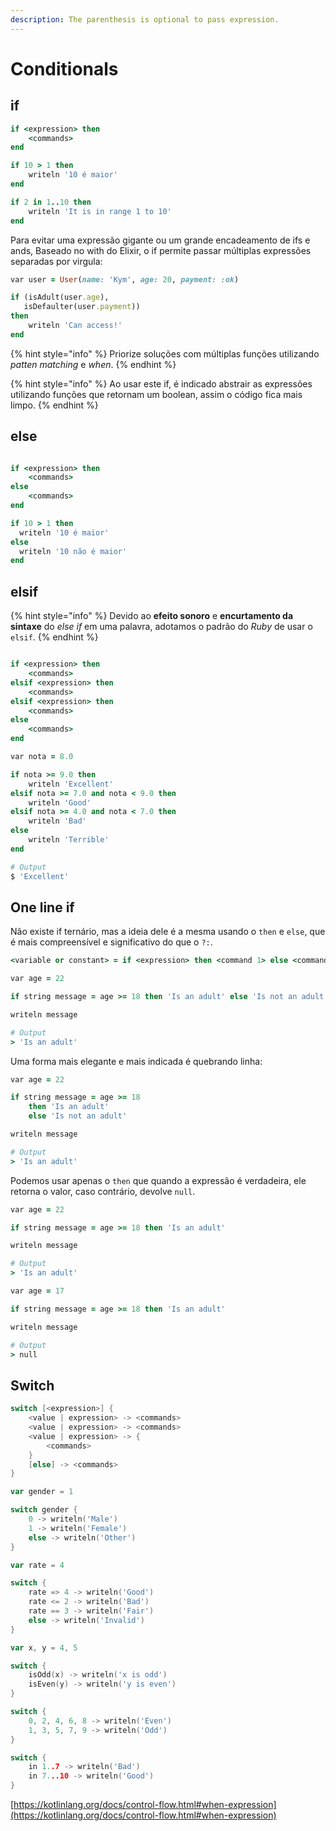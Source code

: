```yaml
---
description: The parenthesis is optional to pass expression.
---
```


# Conditionals

## if

```ruby
if <expression> then
    <commands>
end
```

```ruby
if 10 > 1 then
    writeln '10 é maior'
end
```

```ruby
if 2 in 1..10 then
    writeln 'It is in range 1 to 10'
end
```

Para evitar uma expressão gigante ou um grande encadeamento de ifs e ands, Baseado no with do Elixir, o if permite passar múltiplas expressões separadas por virgula:

```ruby
var user = User(name: 'Kym', age: 20, payment: :ok)

if (isAdult(user.age),
   isDefaulter(user.payment))
then
    writeln 'Can access!' 
end
```

{% hint style="info" %}
Priorize soluções com múltiplas funções utilizando _patten matching_ e _when_.
{% endhint %}

{% hint style="info" %}
Ao usar este if, é indicado abstrair as expressões utilizando funções que retornam um boolean, assim o código fica mais limpo.
{% endhint %}

## else

```ruby

if <expression> then
    <commands>
else
    <commands>
end
```

```ruby
if 10 > 1 then
  writeln '10 é maior'
else
  writeln '10 não é maior'
end
```

## elsif

{% hint style="info" %}
Devido ao **efeito sonoro** e **encurtamento da sintaxe** do _else if_ em uma palavra, adotamos o padrão do _Ruby_ de usar o `elsif`.
{% endhint %}

```ruby

if <expression> then
    <commands>
elsif <expression> then
    <commands>
elsif <expression> then
    <commands>
else
    <commands>
end
```

```ruby
var nota = 8.0

if nota >= 9.0 then
    writeln 'Excellent'
elsif nota >= 7.0 and nota < 9.0 then
    writeln 'Good'
elsif nota >= 4.0 and nota < 7.0 then
    writeln 'Bad'
else
    writeln 'Terrible'
end

# Output
$ 'Excellent'
```

## One line if

Não existe if ternário, mas a ideia dele é a mesma usando o `then` e `else`, que é mais compreensível e significativo do que o `?:`.

```ruby
<variable or constant> = if <expression> then <command 1> else <command 2>
```

```ruby
var age = 22

if string message = age >= 18 then 'Is an adult' else 'Is not an adult'

writeln message

# Output
> 'Is an adult'
```

Uma forma mais elegante e mais indicada é quebrando linha:

```ruby
var age = 22

if string message = age >= 18
    then 'Is an adult'
    else 'Is not an adult'

writeln message

# Output
> 'Is an adult'
```

Podemos usar apenas o `then` que quando a expressão é verdadeira, ele retorna o valor, caso contrário, devolve `null`.

```ruby
var age = 22

if string message = age >= 18 then 'Is an adult'

writeln message

# Output
> 'Is an adult'
```

```ruby
var age = 17

if string message = age >= 18 then 'Is an adult'

writeln message

# Output
> null
```

## Switch

```csharp
switch [<expression>] {
    <value | expression> -> <commands>
    <value | expression> -> <commands>
    <value | expression> -> {
        <commands>
    }
    [else] -> <commands>
}
```

```go
var gender = 1

switch gender {
    0 -> writeln('Male')
    1 -> writeln('Female')
    else -> writeln('Other')
}
```

```go
var rate = 4

switch {
    rate => 4 -> writeln('Good')
    rate <= 2 -> writeln('Bad')
    rate == 3 -> writeln('Fair')
    else -> writeln('Invalid')
}
```

```go
var x, y = 4, 5

switch {
    isOdd(x) -> writeln('x is odd')
    isEven(y) -> writeln('y is even')
}
```

```go
switch {
    0, 2, 4, 6, 8 -> writeln('Even')
    1, 3, 5, 7, 9 -> writeln('Odd')
}
```

```go
switch {
    in 1..7 -> writeln('Bad')
    in 7...10 -> writeln('Good')
}
```

[https://kotlinlang.org/docs/control-flow.html#when-expression](https://kotlinlang.org/docs/control-flow.html#when-expression)
